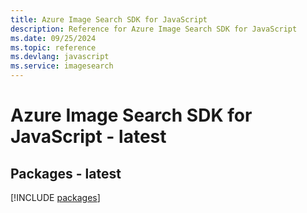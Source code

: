 ```yaml
---
title: Azure Image Search SDK for JavaScript
description: Reference for Azure Image Search SDK for JavaScript
ms.date: 09/25/2024
ms.topic: reference
ms.devlang: javascript
ms.service: imagesearch
---
```

# Azure Image Search SDK for JavaScript - latest
## Packages - latest
[!INCLUDE [packages](image-search-index.md)]